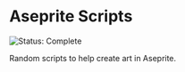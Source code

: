 # Aseprite Scripts

![Status: Complete](https://img.shields.io/badge/Work-in-Progress-blue.svg)

Random scripts to help create art in Aseprite.
